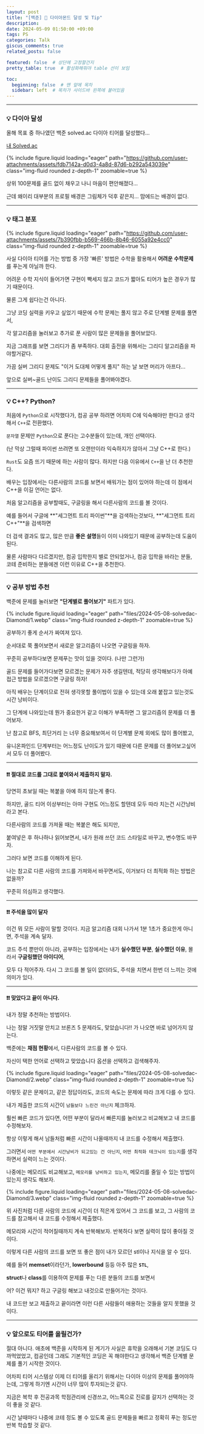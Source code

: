 ```yaml
---
layout: post
title: "[백준] 💎 다이아몬드 달성 및 Tip"
description:
date: 2024-05-09 01:50:00 +09:00
tags: PS
categories: Talk
giscus_comments: true
related_posts: false

featured: false  # 상단에 고정할건지
pretty_table: true  # 활성화해줘야 table 선이 보임

toc:
  beginning: false  # 맨 앞에 목차
  sidebar: left  # 목차가 사이드바 왼쪽에 붙어있음
---
```



---

### 💡 다이아 달성



올해 목표 중 하나였던 백준 solved.ac 다이아 티어를 달성했다...

[내 Solved.ac](https://solved.ac/profile/hoonably)

{% include figure.liquid loading="eager" path="https://github.com/user-attachments/assets/fdb7142a-d0d3-4a8d-87d6-b292a543039e" class="img-fluid rounded z-depth-1" zoomable=true %}

상위 100문제를 골드 없이 채우고 나니 마음이 편안해졌다...

근데 왜이리 대부분의 프로필 배경은 그림체가 덕후 같은지... 맘에드는 배경이 없다.

---

### 💡 태그 분포

{% include figure.liquid loading="eager" path="https://github.com/user-attachments/assets/7b390fbb-b569-466b-8b46-6055a92e4cc0" class="img-fluid rounded z-depth-1" zoomable=true %}

사실 다이아 티어를 가는 방법 중 가장 '빠른' 방법은 수학을 활용해서 **어려운 수학문제**를 푸는게 아닐까 한다.

어려운 수학 지식이 들어가면 구현이 빡세지 않고 코드가 짧아도 티어가 높은 경우가 많기 때문이다.

물론 그게 쉽다는건 아니다.



그냥 코딩 실력을 키우고 싶었기 때문에 수학 문제는 풀지 않고 주로 단계별 문제를 풀면서,

각 알고리즘을 눌러보고 추가로 푼 사람이 많은 문제들을 풀어보았다.


지금 그래프를 보면 그리디가 좀 부족하다. 대회 출전을 위해서는 그리디 알고리즘을 파야할거같다.

가끔 실버 그리디 문제도 "이거 도대체 어떻게 풀지" 하는 날 보면 머리가 아프다...

앞으로 실버~골드 난이도 그리디 문제들을 풀어봐야겠다.




---

### 💡 C++? Python?



처음에 `Python`으로 시작했다가, 컴공 공부 하려면 어차피 C에 익숙해야만 한다고 생각해서 `C++`로 전환했다.

`문자열` 문제만 `Python`으로 푼다는 고수분들이 있는데, 개인 선택이다.

(난 막상 그럴때 파이썬 쓰려면 또 오랜만이라 익숙하지가 않아서 그냥 C++로 한다.)


`Rust`도 요즘 뜨기 때문에 하는 사람이 많다. 하지만 다음 이유에서 `C++`을 난 더 추천한다.


배우는 입장에서는 다른사람의 코드를 보면서 배워가는 점이 있어야 하는데 이 점에서 C++을 이길 언어는 없다.

처음 알고리즘을 공부할때도, 구글링을 해서 다른사람의 코드를 볼 것이다.

예를 들어서 구글에 **"세그먼트 트리 파이썬"**을 검색하는것보다, **"세그먼트 트리 C++"**을 검색하면 

더 검색 결과도 많고, 많은 만큼 **좋은 설명**들이 이미 나와있기 때문에 공부하는데 도움이 된다.


물론 사람마다 다르겠지만, 컴공 입학한지 별로 안되었거나, 컴공 입학을 바라는 분들, 코테 준비하는 분들에겐 이런 이유로 C++을 추천한다.




---

### 💡 공부 방법 추천



백준에 문제를 눌러보면 **"단계별로 풀어보기"** 파트가 있다.

{% include figure.liquid loading="eager" path="files/2024-05-08-solvedac-Diamond/1.webp" class="img-fluid rounded z-depth-1" zoomable=true %}

공부하기 좋게 순서가 짜여져 있다.

순서대로 쭉 풀어보면서 새로운 알고리즘이 나오면 구글링을 하자.

꾸준히 공부하다보면 문제푸는 맛이 있을 것이다. (나만 그런가)

골드 문제를 들어가다보면 모르겠는 문제가 자주 생길텐데, 적당히 생각해보다가 아예 접근 방법을 모르겠으면 구글링 하자!

아직 배우는 단계이므로 전혀 생각못할 풀이법이 있을 수 있는데 오래 붙잡고 있는것도 시간 낭비이다.


그 단계에 나와있는데 뭔가 중요한거 같고 이해가 부족하면 그 알고리즘의 문제를 더 풀어보자.

난 참고로 BFS, 최단거리 는 너무 중요해보여서 이 단계별 문제 외에도 많이 풀어봤고, 

유니온파인드 단계부터는 어느정도 난이도가 있기 때문에 다른 문제를 더 풀어보고싶어서 모두 더 풀어봤다.


---

#### ❗❗ 절대로 코드를 그대로 붙여와서 제출하지 말자.

당연히 초보일 때는 복붙을 아예 하지 않는게 좋다.

하지만, 골드 티어 이상부터는 아마 구현도 어느정도 할텐데 모두 따라 치는건 시간낭비라고 본다.

다른사람의 코드를 가져올 때는 복붙은 해도 되지만, 

붙여넣은 후 하나하나 읽어보면서, 내가 원래 쓰던 코드 스타일로 바꾸고, 변수명도 바꾸자. 

그러다 보면 코드를 이해하게 된다.


나는 참고로 다른 사람의 코드를 가져와서 바꾸면서도, 이거보다 더 최적화 하는 방법은 없을까? 

꾸준히 의심하고 생각했다.


---

#### ❗❗ 주석을 많이 달자

이건 뭐 모든 사람이 말할 것이다. 지금 알고리즘 대회 나가서 1분 1초가 중요한게 아니면, 주석을 계속 달자.

코드 주석 뿐만이 아니라, 공부하는 입장에서는 내가 **실수했던 부분**, **실수했던 이유**, 몰라서 **구글링했던 아이디어**,

모두 다 적어주자. 다시 그 코드를 볼 일이 없더라도, 주석을 치면서 한번 더 느끼는 것에 의미가 있다.


---

#### ❗❗ 맞았다고 끝이 아니다.

내가 정말 추천하는 방법이다. 

나는 정말 거짓말 안치고 브론즈 5 문제라도, 맞았습니다!! 가 나오면 바로 넘어가지 않는다.

백준에는 **채점 현황**에서, 다른사람의 코드를 볼 수 있다. 

자신이 택한 언어로 선택하고 맞았습니다 옵션을 선택하고 검색해주자.

{% include figure.liquid loading="eager" path="files/2024-05-08-solvedac-Diamond/2.webp" class="img-fluid rounded z-depth-1" zoomable=true %} 

이렇듯 같은 문제이고,  같은 정답이라도, 코드의 속도는 문제에 따라 크게 다를 수 있다.

내가 제출한 코드의 시간이 `남들보다 느린건 아닌지` 체크하자.

훨씬 빠른 코드가 있다면, 어떤 부분이 달라서 빠른지를 눌러보고 비교해보고 내 코드를 수정해보자.

항상 이렇게 해서 남들처럼 빠른 시간이 나올때까지 내 코드를 수정해서 제출했다.

그러면서 `어떤 부분에서 시간낭비가 되고있는 건 아닌지`, `어떤 최적화 테크닉이 있는지`를 생각하면서 실력이 느는 것이다.

나중에는 메모리도 비교해보고, `메모리를 낭비하고 있는지`, 메모리를 줄일 수 있는 방법이 있는지 생각도 해보자.

{% include figure.liquid loading="eager" path="files/2024-05-08-solvedac-Diamond/3.webp" class="img-fluid rounded z-depth-1" zoomable=true %} 

위 사진처럼 다른 사람의 코드에 시간이 더 적은게 있어서 그 코드를 보고, 그 사람의 코드를 참고해서 내 코드를 수정해서 제출했다.

메모리와 시간이 적어질때까지 계속 반복해보자. 반복하다 보면 실력이 많이 좋아질 것이다.


이렇게 다른 사람의 코드를 보면 또 좋은 점이 내가 모르던 stl이나 지식을 알 수 있다.

예를 들어 **memset**이라던가, **lowerbound** 등등 아주 많은 **`STL`**,

**struct**나 **class**를 이용하여 문제를 푸는 다른 분들의 코드를 보면서

어? 이건 뭐지? 하고 구글링 해보고 내것으로 만들어가는 것이다.

내 코드만 보고 제출하고 끝이라면 이런 다른 사람들이 애용하는 것들을 알지 못했을 것이다.




---

### 💡 앞으로도 티어를 올릴건가?



절대 아니다. 애초에 백준을 시작하게 된 계기가 사실은 휴학을 오래해서 기본 코딩도 다 까먹었었고, 컴공인데 그래도 기본적인 코딩은 꼭 해야한다고 생각해서 백준 단계별 문제를 풀기 시작한 것이다.

어차피 티어 시스템상 이제 더 티어를 올리기 위해서는 다이아 이상의 문제를 풀어야하는데, 그렇게 하기엔 시간이 너무 많이 투자되는것 같다.

지금은 복학 후 전공과목 학점관리에 신경쓰고, 어느쪽으로 진로를 갈지가 선택하는 것이 좋을 것 같다.

시간 날때마다 나중에 코테 정도 볼 수 있도록 골드 문제들을 빠르고 정확히 푸는 정도만 반복 학습할 것 같다.
